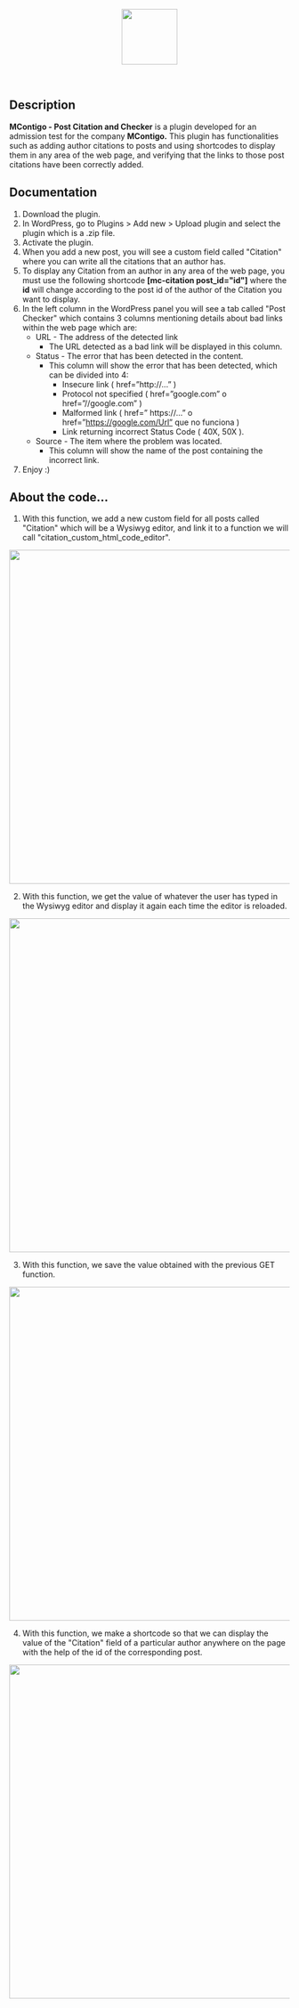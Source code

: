 <p align="center">
  <a href='https://mariocuetoj.com/'>
    <img src="https://mariocuetoj.com/wp-content/uploads/2022/01/Logo-Mario-Cueto-Azul.svg" width="100" />
  </a>
</p>
<br />

## Description
**MContigo - Post Citation and Checker** is a plugin developed for an admission test for the company **MContigo.** This plugin has functionalities such as adding author citations to posts and using shortcodes to display them in any area of the web page, and verifying that the links to those post citations have been correctly added.

## Documentation
1. Download the plugin.
2. In WordPress, go to Plugins > Add new > Upload plugin and select the plugin which is a .zip file.
3. Activate the plugin.
4. When you add a new post, you will see a custom field called "Citation" where you can write all the citations that an author has.
5. To display any Citation from an author in any area of the web page, you must use the following shortcode **[mc-citation post_id="id"]** where the **id** will change according to the post id of the author of the Citation you want to display.
6. In the left column in the WordPress panel you will see a tab called "Post Checker" which contains 3 columns mentioning details about bad links within the web page which are:
    - URL - The address of the detected link
      - The URL detected as a bad link will be displayed in this column. 
    - Status - The error that has been detected in the content.
      - This column will show the error that has been detected, which can be divided into 4:
        - Insecure link ( href=”http://...” )
        - Protocol not specified ( href=”google.com” o href=”//google.com” )
        - Malformed link ( href=” https://...” o href=”https://google.com/Url” que no funciona )
        - Link returning incorrect Status Code ( 40X, 50X ). 
    - Source - The item where the problem was located.
      - This column will show the name of the post containing the incorrect link.
7. Enjoy :)

## About the code...
1. With this function, we add a new custom field for all posts called "Citation" which will be a Wysiwyg editor, and link it to a function we will call "citation_custom_html_code_editor".
<p align="center">
    <img src="https://mariocuetoj.com/mcontigo/wp-content/uploads/2022/07/add-custom-field-citation.png" width="600" />
</p>

2. With this function, we get the value of whatever the user has typed in the Wysiwyg editor and display it again each time the editor is reloaded.
<p align="center">
    <img src="https://mariocuetoj.com/mcontigo/wp-content/uploads/2022/07/get-custom-field-citation.png" width="600" />
</p>

3. With this function, we save the value obtained with the previous GET function.
<p align="center">
    <img src="https://mariocuetoj.com/mcontigo/wp-content/uploads/2022/07/save-custom-field-citation.png" width="600" />
</p>

4. With this function, we make a shortcode so that we can display the value of the "Citation" field of a particular author anywhere on the page with the help of the id of the corresponding post.
<p align="center">
    <img src="https://mariocuetoj.com/mcontigo/wp-content/uploads/2022/07/shortcode-custom-field-citation.png" width="600" />
</p>